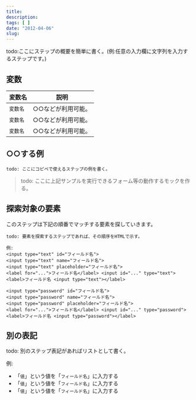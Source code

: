 ```yaml
---
title:
description:
tags: [ ]
date: "2012-04-06"
slug:
---
```


todo:ここにステップの概要を簡単に書く。(例:任意の入力欄に文字列を入力するステップです。)

## 変数

変数名 | 説明
------|---------
`変数名` | ○○などが利用可能。
`変数名` | ○○などが利用可能。
`変数名` | ○○などが利用可能。

## ○○する例

```
todo: ここにコピペで使えるステップの例を書く。
```

<blockquote>
todo: ここに上記サンプルを実行できるフォーム等の動作するモックを作る。
</blockquote>

## 探索対象の要素

このステップは下記の順番でマッチする要素を探していきます。

```
todo: 要素を探索するステップであれば、その順序をHTMLで示す。

例:
<input type="text" id="フィールド名">
<input type="text" name="フィールド名">
<input type="text" placeholder="フィールド名">
<label for="...">フィールド名</label> <input id="..." type="text">
<label>フィールド名 <input type="text"></label>

<input type="password" id="フィールド名">
<input type="password" name="フィールド名">
<input type="password" placeholder="フィールド名">
<label for="...">フィールド名</label> <input id="..." type="password">
<label>フィールド名 <input type="password"></label>
```

## 別の表記

todo: 別のステップ表記があればリストとして書く。

例:

* 「`値`」という値を「`フィールド名`」に入力する
* 「`値`」という値を「`フィールド名`」に入力する
* 「`値`」という値を「`フィールド名`」に入力する
